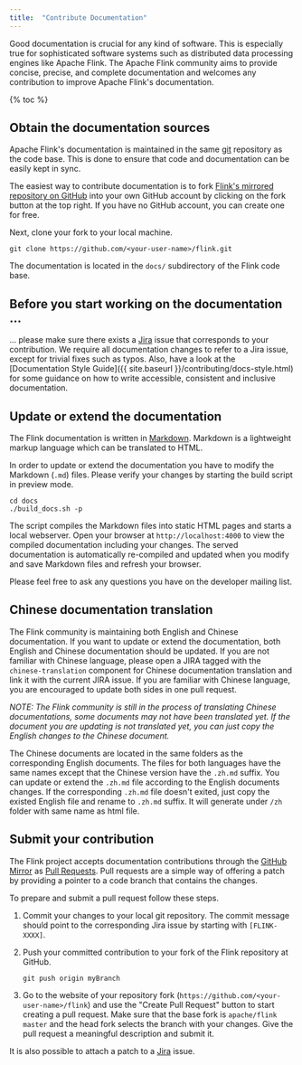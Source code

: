 ```yaml
---
title:  "Contribute Documentation"
---
```


Good documentation is crucial for any kind of software. This is especially true for sophisticated software systems such as distributed data processing engines like Apache Flink. The Apache Flink community aims to provide concise, precise, and complete documentation and welcomes any contribution to improve Apache Flink's documentation.

{% toc %}

## Obtain the documentation sources

Apache Flink's documentation is maintained in the same [git](http://git-scm.com/) repository as the code base. This is done to ensure that code and documentation can be easily kept in sync.

The easiest way to contribute documentation is to fork [Flink's mirrored repository on GitHub](https://github.com/apache/flink) into your own GitHub account by clicking on the fork button at the top right. If you have no GitHub account, you can create one for free.

Next, clone your fork to your local machine.

```
git clone https://github.com/<your-user-name>/flink.git
```

The documentation is located in the `docs/` subdirectory of the Flink code base.

## Before you start working on the documentation ...

... please make sure there exists a [Jira](https://issues.apache.org/jira/browse/FLINK) issue that corresponds to your contribution. We require all documentation changes to refer to a Jira issue, except for trivial fixes such as typos. Also, have a look at the [Documentation Style Guide]({{ site.baseurl }}/contributing/docs-style.html) for some guidance on how to write accessible, consistent and inclusive documentation.

## Update or extend the documentation

The Flink documentation is written in [Markdown](http://daringfireball.net/projects/markdown/). Markdown is a lightweight markup language which can be translated to HTML.

In order to update or extend the documentation you have to modify the Markdown (`.md`) files. Please verify your changes by starting the build script in preview mode.

```
cd docs
./build_docs.sh -p
```

The script compiles the Markdown files into static HTML pages and starts a local webserver. Open your browser at `http://localhost:4000` to view the compiled documentation including your changes. The served documentation is automatically re-compiled and updated when you modify and save Markdown files and refresh your browser.

Please feel free to ask any questions you have on the developer mailing list.

## Chinese documentation translation

The Flink community is maintaining both English and Chinese documentation. If you want to update or extend the documentation, both English and Chinese documentation should be updated. If you are not familiar with Chinese language, please open a JIRA tagged with the `chinese-translation` component for Chinese documentation translation and link it with the current JIRA issue. If you are familiar with Chinese language, you are encouraged to update both sides in one pull request.

*NOTE: The Flink community is still in the process of translating Chinese documentations, some documents may not have been translated yet. If the document you are updating is not translated yet, you can just copy the English changes to the Chinese document.*

The Chinese documents are located in the same folders as the corresponding English documents. The files for both languages have the same names except that the Chinese version have the `.zh.md` suffix. You can update or extend the `.zh.md` file according to the English documents changes. If the corresponding `.zh.md` file doesn't exited, just copy the existed English file and rename to `.zh.md` suffix. It will generate under `/zh` folder with same name as html file.

## Submit your contribution

The Flink project accepts documentation contributions through the [GitHub Mirror](https://github.com/apache/flink) as [Pull Requests](https://help.github.com/articles/using-pull-requests). Pull requests are a simple way of offering a patch by providing a pointer to a code branch that contains the changes.

To prepare and submit a pull request follow these steps.

1. Commit your changes to your local git repository. The commit message should point to the corresponding Jira issue by starting with `[FLINK-XXXX]`.

2. Push your committed contribution to your fork of the Flink repository at GitHub.

	```
	git push origin myBranch
	```

3. Go to the website of your repository fork (`https://github.com/<your-user-name>/flink`) and use the "Create Pull Request" button to start creating a pull request. Make sure that the base fork is `apache/flink master` and the head fork selects the branch with your changes. Give the pull request a meaningful description and submit it.

It is also possible to attach a patch to a [Jira]({{site.FLINK_ISSUES_URL}}) issue.
